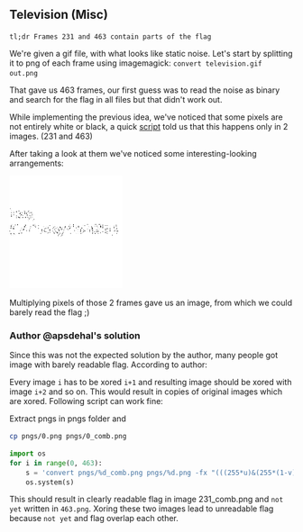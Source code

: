 ﻿## Television (Misc)
	tl;dr Frames 231 and 463 contain parts of the flag

We're given a gif file, with what looks like static noise. Let's start by splitting it to png of each frame using imagemagick: 
`convert television.gif out.png`

That gave us 463 frames, our first guess was to read the noise as binary and search for the flag in all files but that didn't work out.

While implementing the previous idea, we've noticed that some pixels are not entirely white or black, a quick [script](search.py) told us that this happens only in 2 images. (231 and 463)

After taking a look at them we've noticed some interesting-looking arrangements:

![alt](scr1.png)

Multiplying pixels of those 2 frames gave us an image, from which we could barely read the flag ;)

### Author @apsdehal's solution

Since this was not the expected solution by the author, many people got image with barely readable flag. According to author:

Every image `i` has to be xored `i+1` and resulting image should be xored with image `i+2` and so on. This would result in copies of original images which are xored. Following script can work fine:

Extract pngs in pngs folder and

```bash
cp pngs/0.png pngs/0_comb.png
```

```python
import os
for i in range(0, 463):
	s = 'convert pngs/%d_comb.png pngs/%d.png -fx "(((255*u)&(255*(1-v)))|((255*(1-u))&(255*v)))/255" pngs/%d_comb.png' % (i, i+1, i+1);
	os.system(s)
```

This should result in clearly readable flag in image 231_comb.png and `not yet` written in `463.png`. Xoring these two images lead to unreadable flag because `not yet` and flag overlap each other.
